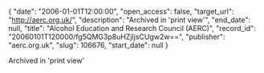 {
  "date": "2006-01-01T12:00:00", 
  "open_access": false, 
  "target_url": "http://aerc.org.uk/", 
  "description": "Archived in 'print view'", 
  "end_date": null, 
  "title": "Alcohol Education and Research Council (AERC)", 
  "record_id": "20060101T120000/fg5QMG3p8uHZjIjsCUgw2w==", 
  "publisher": "aerc.org.uk", 
  "slug": 106676, 
  "start_date": null
}

Archived in 'print view'